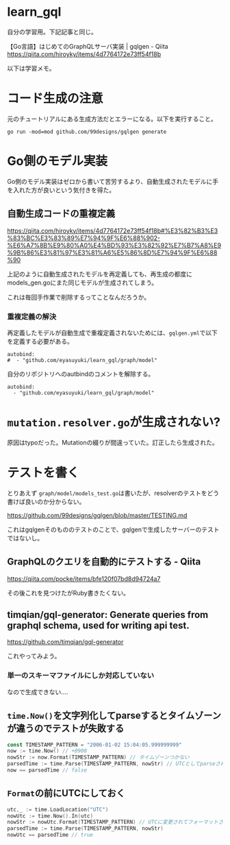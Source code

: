 learn_gql
====

自分の学習用。下記記事と同じ。

【Go言語】はじめてのGraphQLサーバ実装 | gqlgen - Qiita
https://qiita.com/hiroyky/items/4d7764172e73ff54f18b

以下は学習メモ。

# コード生成の注意

元のチュートリアルにある生成方法だとエラーになる。以下を実行すること。

```
go run -mod=mod github.com/99designs/gqlgen generate
```

# Go側のモデル実装

Go側のモデル実装はゼロから書いて苦労するより、自動生成されたモデルに手を入れた方が良いという気付きを得た。

## 自動生成コードの重複定義

https://qiita.com/hiroyky/items/4d7764172e73ff54f18b#%E3%82%B3%E3%83%BC%E3%83%89%E7%94%9F%E6%88%902-%E6%A7%8B%E9%80%A0%E4%BD%93%E3%82%92%E7%B7%A8%E9%9B%86%E3%81%97%E3%81%A6%E5%86%8D%E7%94%9F%E6%88%90

上記のように自動生成されたモデルを再定義しても、再生成の都度にmodels_gen.goにまた同じモデルが生成されてしまう。

これは毎回手作業で削除するってことなんだろうか。

### 重複定義の解決

再定義したモデルが自動生成で重複定義されないためには、```gqlgen.yml```で以下を定義する必要がある。

```
autobind:
#  - "github.com/eyasuyuki/learn_gql/graph/model"
```

自分のリポジトリへのautbindのコメントを解除する。

```
autobind:
  - "github.com/eyasuyuki/learn_gql/graph/model"
```

# ```mutation.resolver.go```が生成されない?

原因はtypoだった。Mutationの綴りが間違っていた。訂正したら生成された。

# テストを書く

とりあえず ```graph/model/models_test.go```は書いたが、resolverのテストをどう書けば良いのか分からない。

https://github.com/99designs/gqlgen/blob/master/TESTING.md

これはgqlgenそのもののテストのことで、gqlgenで生成したサーバーのテストではないし。

## GraphQLのクエリを自動的にテストする - Qiita

https://qiita.com/pocke/items/bfe120f07bd8d94724a7

その後これを見つけたがRuby書きたくない。

## timqian/gql-generator: Generate queries from graphql schema, used for writing api test.

https://github.com/timqian/gql-generator

これやってみよう。

### 単一のスキーマファイルにしか対応していない

なので生成できない....

## ```time.Now()```を文字列化してparseするとタイムゾーンが違うのでテストが失敗する

```go
const TIMESTAMP_PATTERN = "2006-01-02 15:04:05.999999999"
now := time.Now() // +0900
nowStr := now.Format(TIMESTAMP_PATTERN) // タイムゾーンつかない
parsedTime := time.Parse(TIMESTAMP_PATTERN, nowStr) // UTCとしてparseされる
now == parsedTime // false
```

## ```Format```の前にUTCにしておく

```go
utc,_ := time.LoadLocation("UTC")
nowUtc := time.Now().In(utc)
nowStr := nowUtc.Format(TIMESTAMP_PATTERN) // UTCに変更されてフォーマットされる
parsedTime := time.Parse(TIMESTAMP_PATTERN, nowStr)
nowUtc == parsedTime // true
```